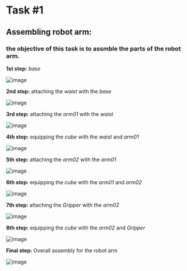 # Task #1
## Assembling robot arm: 
### the objective of this task is to assmble the parts of the robot arm.

**1st step:** _base_

![image](https://user-images.githubusercontent.com/85939115/122606360-7eb3c000-d081-11eb-9b1a-4b749468a5cd.png)

**2nd step:** attaching the _waist_ with the _base_

![image](https://user-images.githubusercontent.com/85939115/122606475-a9057d80-d081-11eb-9dbc-316656e1e667.png)

**3rd step:** attaching the _arm01_ with the _waist_

![image](https://user-images.githubusercontent.com/85939115/122606527-bcb0e400-d081-11eb-8be6-c78e8de2864e.png)

**4th step:** equipping the _cube_ with the _waist_ and _arm01_

![image](https://user-images.githubusercontent.com/85939115/122606583-d81bef00-d081-11eb-889a-82243a0c9c41.png)

**5th step:**  attaching the _arm02_ with the _arm01_

![image](https://user-images.githubusercontent.com/85939115/122606604-e66a0b00-d081-11eb-89d9-bbc933e0c9e7.png)

**6th step:** equipping the _cube_ with the _arm01_ and _arm02_

![image](https://user-images.githubusercontent.com/85939115/122606645-f5e95400-d081-11eb-9182-ad3d1c7b3b04.png)

**7th step:**  attaching the _Gripper_ with the _arm02_

![image](https://user-images.githubusercontent.com/85939115/122606696-06013380-d082-11eb-91d9-3b2ebc7cda52.png)

**8th step:** equipping the _cube_ with the _arm02_ and _Gripper_

![image](https://user-images.githubusercontent.com/85939115/122606730-11ecf580-d082-11eb-9e67-d1c6eeaf54d2.png)

**Final step:** Overall assembly for the robot arm

![image](https://user-images.githubusercontent.com/85939115/122607787-c9ced280-d083-11eb-8826-f544e2568368.png)

